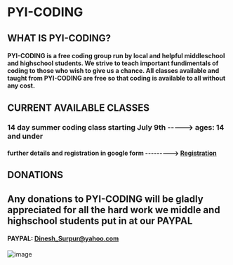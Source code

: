 #                                                                         PYI-CODING
## WHAT IS PYI-CODING?
#### PYI-CODING is a free coding group run by local and helpful middleschool and highschool students. We strive to teach important fundimentals of coding to those who wish to give us a chance. All classes available and taught from PYI-CODING are free so that coding is available to all without any cost. 
## CURRENT AVAILABLE CLASSES
### 14 day summer coding class starting July 9th -----> ages: 14 and under 
#### further details and registration in google form ---------> [Registration](https://docs.google.com/forms/d/1I5EG67ftX8y0IUEaeygVQMmI9ARuvkWBOYakpYKF6L4) 
## DONATIONS
## Any donations to PYI-CODING will be gladly appreciated for all the hard work we middle and highschool students put in at our PAYPAL
#### PAYPAL: Dinesh_Surpur@yahoo.com



![image](https://github.com/PYI-Code/PYI-Code.github.io/assets/173982432/ee87294a-d8b2-4a64-b2e5-92b63f3d71b2)




